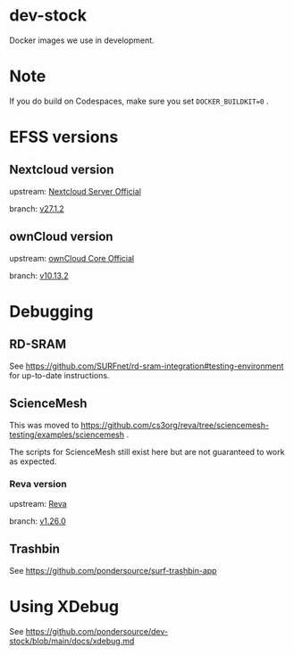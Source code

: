 # dev-stock
Docker images we use in development.

# Note
If you do build on Codespaces, make sure you set `DOCKER_BUILDKIT=0` .

# EFSS versions
## Nextcloud version

upstream: [Nextcloud Server Official](https://github.com/nextcloud/server)

branch: [v27.1.2](https://github.com/nextcloud/server/releases/tag/v27.1.2)

## ownCloud version

upstream: [ownCloud Core Official](https://github.com/owncloud/core)

branch: [v10.13.2](https://github.com/owncloud/core/releases/tag/v10.13.2)

# Debugging
## RD-SRAM

See https://github.com/SURFnet/rd-sram-integration#testing-environment for up-to-date instructions.

## ScienceMesh

This was moved to https://github.com/cs3org/reva/tree/sciencemesh-testing/examples/sciencemesh .

The scripts for ScienceMesh still exist here but are not guaranteed to work as expected.

### Reva version

upstream: [Reva](https://github.com/cs3org/reva)

branch: [v1.26.0](https://github.com/owncloud/core/releases/tag/v1.26.0)

## Trashbin

See https://github.com/pondersource/surf-trashbin-app

# Using XDebug

See https://github.com/pondersource/dev-stock/blob/main/docs/xdebug.md
